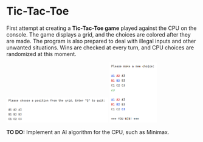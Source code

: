 # Tic-Tac-Toe
First attempt at creating a **Tic-Tac-Toe game** played against the CPU on the console. The game displays a grid, and the choices are colored after they are made. The program is also prepared to deal with illegal inputs and other unwanted situations. Wins are checked at every turn, and CPU choices are randomized at this moment.

<img src="Images/1.png" width="53%">

<img src="Images/3.png" width="25%">

**TO DO:** Implement an AI algorithm for the CPU, such as Minimax.
